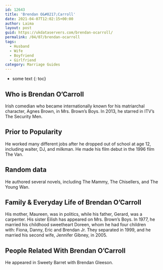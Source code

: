 ```yaml
---
id: 12643
title: 'Brendan O&#8217;Carroll'
date: 2021-04-07T12:02:15+00:00
author: Laima
layout: post
guid: https://ukdataservers.com/brendan-ocarroll/
permalink: /04/07/brendan-ocarroll
tags:
  - Husband
  - Wife
  - Boyfriend
  - Girlfriend
category: Marriage Guides
---
```


* some text
{: toc}


## Who is Brendan O&#8217;Carroll
                  
                  
                  
Irish comedian who became internationally known for his matriarchal character, Agnes Brown, in Mrs. Brown&#8217;s Boys. In 2013, he starred in ITV&#8217;s The Security Men.
                  
              
            
              
            
                
                
                
## Prior to Popularity
                  
                  
                  
He worked many different jobs after he dropped out of school at age 12, including waiter, DJ, and milkman. He made his film debut in the 1996 film The Van.
                  
              
            
              
            
                
                
                
## Random data
                  
                  
                  
He authored several novels, including The Mammy, The Chisellers, and The Young Wan.
                  
              
            
              
            
                
                
                
## Family & Everyday Life of Brendan O&#8217;Carroll
                  
                  
                  
His mother, Maureen, was in politics, while his father, Gerard, was a carpenter. His sister Eilish has appeared on Mrs. Brown&#8217;s Boys. In 1977, he married his childhood sweetheart Doreen, whom he had four children with: Fiona, Danny, Eric and Brendan Jr. They separated in 1999, and he married his second wife, Jennifer Gibney, in 2005.
                  
              
            
              
            
                
                
                
## People Related With Brendan O&#8217;Carroll
                  
                  
                  
He appeared in Sweety Barret with Brendan Gleeson.
                  
              
            
              
            
                
              
            
              
              
            
            
              
            
          
          
          